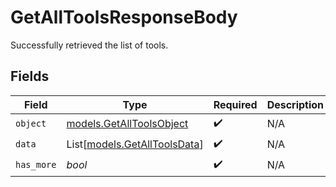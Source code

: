 # GetAllToolsResponseBody

Successfully retrieved the list of tools.


## Fields

| Field                                                        | Type                                                         | Required                                                     | Description                                                  |
| ------------------------------------------------------------ | ------------------------------------------------------------ | ------------------------------------------------------------ | ------------------------------------------------------------ |
| `object`                                                     | [models.GetAllToolsObject](../models/getalltoolsobject.md)   | :heavy_check_mark:                                           | N/A                                                          |
| `data`                                                       | List[[models.GetAllToolsData](../models/getalltoolsdata.md)] | :heavy_check_mark:                                           | N/A                                                          |
| `has_more`                                                   | *bool*                                                       | :heavy_check_mark:                                           | N/A                                                          |